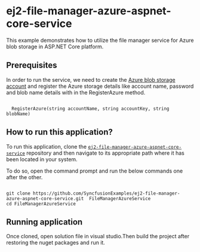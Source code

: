# ej2-file-manager-azure-aspnet-core-service

This example demonstrates how to utilize the file manager service for Azure blob storage in ASP.NET Core platform.

## Prerequisites

In order to run the service, we need to create the [Azure blob storage account](https://docs.microsoft.com/en-us/azure/storage/common/storage-quickstart-create-account?tabs=azure-portal) and register the Azure storage details like  account name, password and blob name details with in the RegisterAzure method.

```

  RegisterAzure(string accountName, string accountKey, string blobName)

```

## How to run this application?

To run this application, clone the [`ej2-file-manager-azure-aspnet-core-service`](https://github.com/SyncfusionExamples/ej2-file-manager-azure-aspnet-core-service) repository and then navigate to its appropriate path where it has been located in your system.

To do so, open the command prompt and run the below commands one after the other.

```

git clone https://github.com/SyncfusionExamples/ej2-file-manager-azure-aspnet-core-service.git  FileManagerAzureService
cd FileManagerAzureService

```

## Running application

Once cloned, open solution file in visual studio.Then build the project after restoring the nuget packages and run it.
